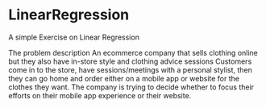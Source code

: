 # LinearRegression
A simple Exercise on Linear Regression

The problem description
An ecommerce company that sells clothing online but they also have in-store style and clothing advice sessions
Customers come in to the store, have sessions/meetings with a personal stylist, then they can go home and order either on a mobile app or website for the clothes they want.
The company is trying to decide whether to focus their efforts on their mobile app experience or their website.





